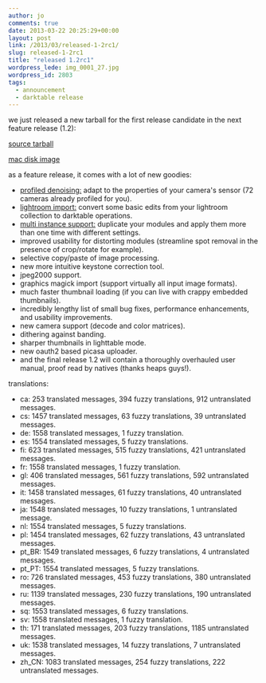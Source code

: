 ```yaml
---
author: jo
comments: true
date: 2013-03-22 20:25:29+00:00
layout: post
link: /2013/03/released-1-2rc1/
slug: released-1-2rc1
title: "released 1.2rc1"
wordpress_lede: img_0001_27.jpg
wordpress_id: 2803
tags:
  - announcement
  - darktable release
---
```

we just released a new tarball for the first release candidate in the next feature release (1.2):

[source tarball](https://sourceforge.net/projects/darktable/files/darktable/1.2/darktable-1.2~rc1.tar.xz/download)

[mac disk image](https://sourceforge.net/projects/darktable/files/darktable/1.2/darktable-1.2~rc1.dmg/download)

as a feature release, it comes with a lot of new goodies:

* [profiled denoising:](/blog/2012-12-11-profiling-sensor-and-photon-noise/2012-12-11-profiling-sensor-and-photon-noise.md) adapt to the properties of your camera's sensor (72 cameras already profiled for you).
* [lightroom import:](/blog/2013-02-02-importing-lightroom-development/2013-02-02-importing-lightroom-development.md) convert some basic edits from your lightroom collection to darktable operations.
* [multi instance support:](/blog/2013-02-15-multi-instances/2013-02-15-multi-instances.md) duplicate your modules and apply them more than one time with different settings.
* improved usability for distorting modules (streamline spot removal in the presence of crop/rotate for example).
* selective copy/paste of image processing.
* new more intuitive keystone correction tool.
* jpeg2000 support.
* graphics magick import (support virtually all input image formats).
* much faster thumbnail loading (if you can live with crappy embedded thumbnails).
* incredibly lengthy list of small bug fixes, performance enhancements, and usability improvements.
* new camera support (decode and color matrices).
* dithering against banding.
* sharper thumbnails in lighttable mode.
* new oauth2 based picasa uploader.
* and the final release 1.2 will contain a thoroughly overhauled user manual, proof read by natives (thanks heaps guys!).

translations:

* ca: 253 translated messages, 394 fuzzy translations, 912 untranslated messages.
* cs: 1457 translated messages, 63 fuzzy translations, 39 untranslated messages.
* de: 1558 translated messages, 1 fuzzy translation.
* es: 1554 translated messages, 5 fuzzy translations.
* fi: 623 translated messages, 515 fuzzy translations, 421 untranslated messages.
* fr: 1558 translated messages, 1 fuzzy translation.
* gl: 406 translated messages, 561 fuzzy translations, 592 untranslated messages.
* it: 1458 translated messages, 61 fuzzy translations, 40 untranslated messages.
* ja: 1548 translated messages, 10 fuzzy translations, 1 untranslated message.
* nl: 1554 translated messages, 5 fuzzy translations.
* pl: 1454 translated messages, 62 fuzzy translations, 43 untranslated messages.
* pt_BR: 1549 translated messages, 6 fuzzy translations, 4 untranslated messages.
* pt_PT: 1554 translated messages, 5 fuzzy translations.
* ro: 726 translated messages, 453 fuzzy translations, 380 untranslated messages.
* ru: 1139 translated messages, 230 fuzzy translations, 190 untranslated messages.
* sq: 1553 translated messages, 6 fuzzy translations.
* sv: 1558 translated messages, 1 fuzzy translation.
* th: 171 translated messages, 203 fuzzy translations, 1185 untranslated messages.
* uk: 1538 translated messages, 14 fuzzy translations, 7 untranslated messages.
* zh_CN: 1083 translated messages, 254 fuzzy translations, 222 untranslated messages.
